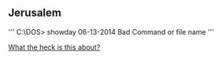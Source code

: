 ## Jerusalem

'''
C:\DOS> showday 06-13-2014
Bad Command or file name
'''


[What the heck is this about?](http://www.youtube.com/watch?feature=player_detailpage&v=u3k-8kJ54sg)

